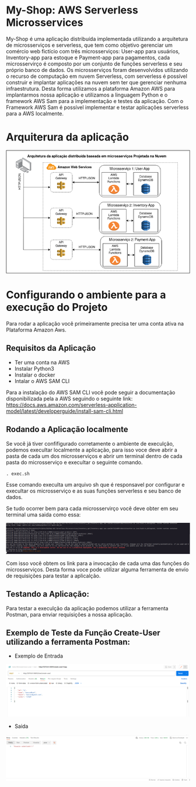 # My-Shop: AWS Serverless Microsservices
 My-Shop é uma aplicação distribuída implementada utilizando a arquitetura de microsserviços e serverless, que tem como objetivo gerenciar um comércio web fictício com três microsserviços: User-app para usuários, Inventory-app para estoque e Payment-app para pagamentos, cada microsservirço é composto por um conjunto de funções serverless e seu próprio banco de dados. Os microsserviços foram desenvolvidos utilizando o recurso de computação em nuvem Serverless, com serverless é possível construir e implantar aplicações na nuvem sem ter que gerenciar nenhuma infraestrutura. Desta forma utilizamos a plataforma Amazon AWS para implantarmos nossa aplicação e utilizamos a linguagem Python e o framework AWS Sam para a implementação e testes da aplicação. Com o Framework AWS Sam é possível implementar e testar aplicações serverless para a AWS localmente.

 # Arquiterura da aplicação

  ![alt text](./img/Arquitetura-AWS.drawio(1).png)
 
 # Configurando o ambiente para a execução do Projeto
 Para rodar a aplicação  você primeiramente precisa ter uma conta ativa na Plataforma Amazon Aws.

 ## Requisitos da Aplicação

- Ter uma conta na AWS
- Instalar Python3 
- Instalar o docker
- Intalar o AWS SAM CLI

Para a instalação do AWS SAM CLI você pode seguir a documentação disponibilizada pela a AWS seguindo o seguinte link: https://docs.aws.amazon.com/serverless-application-model/latest/developerguide/install-sam-cli.html

## Rodando a Aplicação localmente

Se você já tiver confifigurado corretamente o ambiente de execulção, podemos execultar localmente a aplicação, para isso voce deve abrir a pasta de cada um dos microsserviços e abrir um terminal dentro de cada pasta do microsserviço e execultar o seguinte comando.
    
    . exec.sh
    
Esse comando execulta um arquivo sh que é responsavel por configurar e execultar os microsserviço e as suas funções serverless e seu banco de dados.

Se tudo ocorrer bem para cada microsservirço você deve obter em seu terminal uma saida como essa:

 ![alt text](./img/Captura%20de%20tela%20de%202023-09-13%2015-36-24.png)


Com isso você obtem os link para a invocação de cada uma das funções do microsserviços. Desta forma voce pode utilizar alguma ferramenta de envio de requisições para testar a aplicalção.

## Testando a Aplicação:

Para testar a execulção da aplicação podemos utilizar a ferramenta Postman, para enviar requisições a nossa aplicação.

## Exemplo de Teste da Função Create-User utilizando a ferramenta Postman:
- Exemplo de Entrada

![alt text](./img/Captura%20de%20tela%20de%202023-09-13%2015-49-13.png)

- Saida


![alt text](./img/saida-teste.png)


